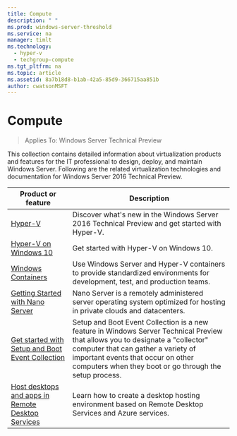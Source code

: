 ```yaml
---
title: Compute
description: " "
ms.prod: windows-server-threshold
ms.service: na
manager: timlt
ms.technology: 
  - hyper-v
  - techgroup-compute
ms.tgt_pltfrm: na
ms.topic: article
ms.assetid: 8a7b18d8-b1ab-42a5-85d9-366715aa851b
author: cwatsonMSFT
---
```

# Compute

>Applies To: Windows Server Technical Preview

This collection contains detailed information about virtualization products and features for the IT professional to design, deploy, and maintain Windows Server. Following are the related virtualization technologies and documentation for Windows Server 2016 Technical Preview.  
  
|Product or feature |Description|  
|-|-|  
|[Hyper-V](hyper-v/Hyper-V-on-Windows-Server.md)|Discover what's new in the Windows Server 2016 Technical Preview and get started with Hyper-V.|  
|[Hyper-V on Windows 10](https://msdn.microsoft.com/virtualization/hyperv_on_windows/windows_welcome)|Get started with Hyper-V on Windows 10.|  
|[Windows Containers](https://msdn.microsoft.com/virtualization/windowscontainers)|Use Windows Server and Hyper-V containers to provide standardized environments for development, test, and production teams.|  
|[Getting Started with Nano Server](nano-server/Getting-Started-with-Nano-Server.md)|Nano Server is a remotely administered server operating system optimized for hosting in private clouds and datacenters.|  
|[Get started with Setup and Boot Event Collection](Get-started-with-Setup-and-Boot-Event-Collection.md)|Setup and Boot Event Collection is a new feature in Windows Server Technical Preview that allows you to designate a "collector" computer that can gather a variety of important events that occur on other computers when they boot or go through the setup process.|  
|[Host desktops and apps in Remote Desktop Services](./remote-desktop-services/Host-desktops-and-apps-in-Remote-Desktop-Services.md)|Learn how to create a desktop hosting environment based on Remote Desktop Services and Azure services.  

  


